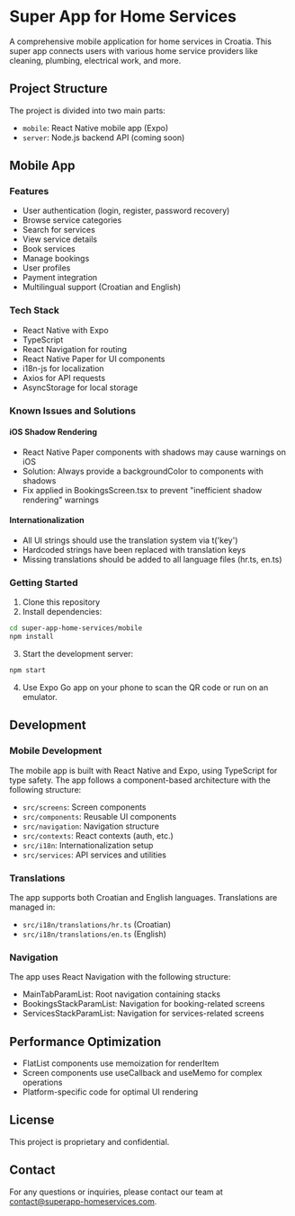 # Super App for Home Services

A comprehensive mobile application for home services in Croatia. This super app connects users with various home service providers like cleaning, plumbing, electrical work, and more.

## Project Structure

The project is divided into two main parts:

- `mobile`: React Native mobile app (Expo)
- `server`: Node.js backend API (coming soon)

## Mobile App

### Features

- User authentication (login, register, password recovery)
- Browse service categories
- Search for services
- View service details
- Book services
- Manage bookings
- User profiles
- Payment integration
- Multilingual support (Croatian and English)

### Tech Stack

- React Native with Expo
- TypeScript
- React Navigation for routing
- React Native Paper for UI components
- i18n-js for localization
- Axios for API requests
- AsyncStorage for local storage

### Known Issues and Solutions

#### iOS Shadow Rendering
- React Native Paper components with shadows may cause warnings on iOS
- Solution: Always provide a backgroundColor to components with shadows
- Fix applied in BookingsScreen.tsx to prevent "inefficient shadow rendering" warnings

#### Internationalization
- All UI strings should use the translation system via t('key')
- Hardcoded strings have been replaced with translation keys
- Missing translations should be added to all language files (hr.ts, en.ts)

### Getting Started

1. Clone this repository
2. Install dependencies:

```bash
cd super-app-home-services/mobile
npm install
```

3. Start the development server:

```bash
npm start
```

4. Use Expo Go app on your phone to scan the QR code or run on an emulator.

## Development

### Mobile Development

The mobile app is built with React Native and Expo, using TypeScript for type safety. The app follows a component-based architecture with the following structure:

- `src/screens`: Screen components
- `src/components`: Reusable UI components
- `src/navigation`: Navigation structure
- `src/contexts`: React contexts (auth, etc.)
- `src/i18n`: Internationalization setup
- `src/services`: API services and utilities

### Translations

The app supports both Croatian and English languages. Translations are managed in:

- `src/i18n/translations/hr.ts` (Croatian)
- `src/i18n/translations/en.ts` (English)

### Navigation

The app uses React Navigation with the following structure:
- MainTabParamList: Root navigation containing stacks
- BookingsStackParamList: Navigation for booking-related screens
- ServicesStackParamList: Navigation for services-related screens

## Performance Optimization

- FlatList components use memoization for renderItem
- Screen components use useCallback and useMemo for complex operations
- Platform-specific code for optimal UI rendering

## License

This project is proprietary and confidential.

## Contact

For any questions or inquiries, please contact our team at [contact@superapp-homeservices.com](mailto:contact@superapp-homeservices.com). 